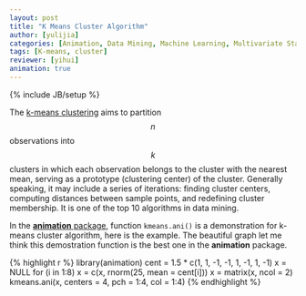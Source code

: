 ```yaml
---
layout: post
title: "K Means Cluster Algorithm"
author: [yulijia]
categories: [Animation, Data Mining, Machine Learning, Multivariate Statistics]
tags: [K-means, cluster]
reviewer: [yihui]
animation: true
---
```

{% include JB/setup %}

The [k-means clustering](http://en.wikipedia.org/wiki/K-means_clustering) aims to partition $$n$$
observations into $$k$$ clusters in which each observation belongs to the cluster with the nearest
mean, serving as a prototype (clustering center) of the cluster. Generally speaking, it may include
a series of iterations: finding cluster centers, computing distances between sample points, and
redefining cluster membership. It is one of the top 10 algorithms in data mining.

In the [**animation** package](http://yihui.name/animation), function `kmeans.ani()` is a
demonstration for k-means cluster algorithm, here is the example. The beautiful graph let me think
this demostration function is the best one in the **animation** package.


{% highlight r %}
library(animation)
cent = 1.5 * c(1, 1, -1, -1, 1, -1, 1, -1)
x = NULL
for (i in 1:8) x = c(x, rnorm(25, mean = cent[i]))
x = matrix(x, ncol = 2)
kmeans.ani(x, centers = 4, pch = 1:4, col = 1:4)
{% endhighlight %}


<div class="scianimator">
<div id="k_means" style="display: inline-block;">
</div>
</div>
<script type="text/javascript">
  (function($) {
    $(document).ready(function() {
      var imgs = Array(32);
      for (i=0; ; i++) {
        if (i == imgs.length) break;
        imgs[i] = "/figures/2013-05-08-k-means-cluster-algorithm/k-means" + (i + 1) + ".png";
      }
      $("#k_means").scianimator({
          "images": imgs,
          "delay": 500,
          "controls": ["first", "previous", "play", "next", "last", "loop", "speed"],
      });
      $("#k_means").scianimator("play");
    });
  })(jQuery);
</script>

